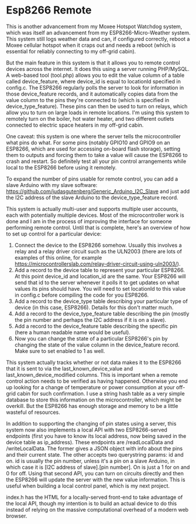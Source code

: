 # Esp8266 Remote

This is another advancement from my Moxee Hotspot Watchdog system, which was itself an advancement from my ESP8266-Micro-Weather system.  This system still logs weather data and can, if configured correctly, reboot a Moxee cellular hotspot when it craps out and needs a reboot (which is essential for reliably connecting to my off-grid cabin).

But the main feature in this system is that it allows you to remote control devices across the internet.  It does this using a server running PHP/MySQL.  A web-based tool (tool.php) allows you to edit the value column of a table called device_feature, where device_id is equal to locationId specified in config.c.  The ESP8266 regularly polls the server to look for information in those device_feature records, and it automatically copies data from the value column to the pins they're connected to (which is specified in device_type_feature).  These pins can then be used to turn on relays, which allow you to turn on large loads in remote locations. I'm using this system to remotely turn on the boiler, hot water heater, and two different outlets connected to electric space heaters in my off-grid cabin.

One caveat: this system is one where the server tells the microcontroller what pins do what. For some pins (notably GPIO10 and GPIO9 on an ESP8266, which are used for accessing on-board flash storage), setting them to outputs and forcing them to take a value will cause the ESP8266 to crash and restart.  So definitely test all your pin control arrangements while local to the ESP8266 before using it remotely.

To expand the number of pins usable for remote control, you can add a slave Arduino with my slave software:
https://github.com/judasgutenberg/Generic_Arduino_I2C_Slave and just add the I2C address of the slave Arduino to the device_type_feature record.

This system is actually multi-user and supports multiple user accounts, each with potentially multiple devices.  Most of the microcontroller work is done and I am in the process of improving the interface for someone performing remote control.  Until that is complete, here's an overview of how to set up control for a particular device:

1. Connect the device to the ESP8266 somehow.  Usually this involves a relay and a relay driver circuit such as the ULN2003 (there are lots of examples of this online, for example https://microcontrollerslab.com/relay-driver-circuit-using-uln2003/).
2. Add a record to the device table to represent your particular ESP8266.  At this point device_id and location_id are the same. Your ESP8266 will send that id to the server whenever it polls it to get updates on what values its pins should have.  You will need to set locationId to this value in config.c before compiling the code for you ESP8266.
3. Add a record to the device_type table describing your particular type of device (in this case, ESP8266).  Details for this don't matter much.
4. Add a record to the device_type_feature table describing the pin (mostly the pin number and perhaps the I2C address if it is on a slave).
5. Add a record to the device_feature table describing the specific pin (here a human readable name would be useful).
6. Now you can change the state of a particular ESP8266's pin by changing the state of the value column in the device_feature record.  Make sure to set enabled to 1 as well.

This system actually tracks whether or not data makes it to the ESP8266 that it is sent to via the last_known_device_value and last_known_device_modified columns.  This is important when a remote control action needs to be verified as having happened. Otherwise you end up looking for a change of temperature or power consumption at your off-grid cabin for such confirmation.  I use a string hash table as a very simple database to store this information on the microcontroller, which might be overkill. But the ESP8266 has enough storage and memory to be a little wasteful of resources.

In addition to supporting the changing of pin states using a server, this system now also implements a local API with two ESP8266-served endpoints (first you have to know its local address, now being saved in the device table as ip_address). These endpoints are /readLocalData and /writeLocalData. The former gives a JSON object with info about the pins and their current state.  The other accepts two querystring params:  id and on.  id is usually the pin number, unless it's a pin on a slave Arduino, in which case it is [I2C address of slave].[pin number].  On is just a 1 for on and 0 for off.  Using that second API, you can turn on circuits directly and then the ESP8266 will update the server with the new value information.  This is useful when building a local control panel, which is my next project.

index.h has the HTML for a locally-served front-end to take advantage of the local API, though my intention is to build an actual device to do this instead of relying on the massive computational overhead of a modern web browser. 
